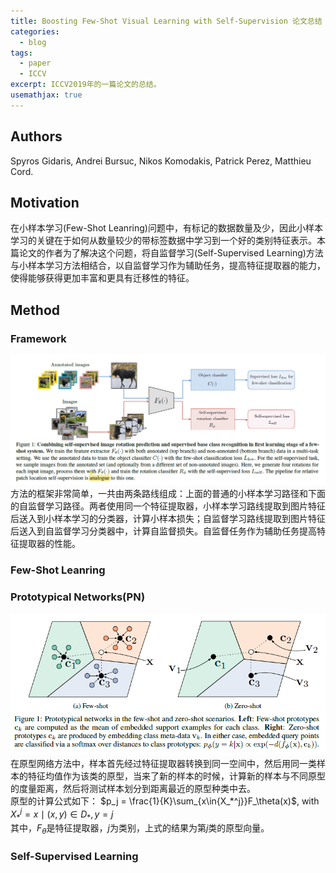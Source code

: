 ```yaml
---
title: Boosting Few-Shot Visual Learning with Self-Supervision 论文总结
categories:
  - blog
tags:
  - paper
  - ICCV
excerpt: ICCV2019年的一篇论文的总结。
usemathjax: true
---
```

## Authors
Spyros Gidaris, Andrei Bursuc, Nikos Komodakis, Patrick Perez, Matthieu Cord.
## Motivation
在小样本学习(Few-Shot Leanring)问题中，有标记的数据数量及少，因此小样本学习的关键在于如何从数量较少的带标签数据中学习到一个好的类别特征表示。本篇论文的作者为了解决这个问题，将自监督学习(Self-Supervised Learning)方法与小样本学习方法相结合，以自监督学习作为辅助任务，提高特征提取器的能力，使得能够获得更加丰富和更具有迁移性的特征。
## Method
### Framework
![avatar](/assets/images/paper2/framework.png)
方法的框架非常简单，一共由两条路线组成：上面的普通的小样本学习路径和下面的自监督学习路径。两者使用同一个特征提取器，小样本学习路线提取到图片特征后送入到小样本学习的分类器，计算小样本损失；自监督学习路线提取到图片特征后送入到自监督学习分类器中，计算自监督损失。自监督任务作为辅助任务提高特征提取器的性能。
### Few-Shot Leanring
### Prototypical Networks(PN)
![avatar](/assets/images/paper2/pn.png)
在原型网络方法中，样本首先经过特征提取器转换到同一空间中，然后用同一类样本的特征均值作为该类的原型，当来了新的样本的时候，计算新的样本与不同原型的度量距离，然后将测试样本划分到距离最近的原型种类中去。  
原型的计算公式如下：
$p_j = \frac{1}{K}\sum_{x\in{X_*^j}}F_\theta(x)$, with $X_*^j={x\mid(x,y)\in{D_*},y=j}$  
其中，$F_\theta$是特征提取器，$j$为类别，上式的结果为第$j$类的原型向量。
### Self-Supervised Learning
